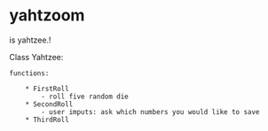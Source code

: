 # yahtzoom
is yahtzee.!


Class Yahtzee:
	
	functions:

		* FirstRoll
			- roll five random die
		* SecondRoll
			- user imputs: ask which numbers you would like to save
		* ThirdRoll